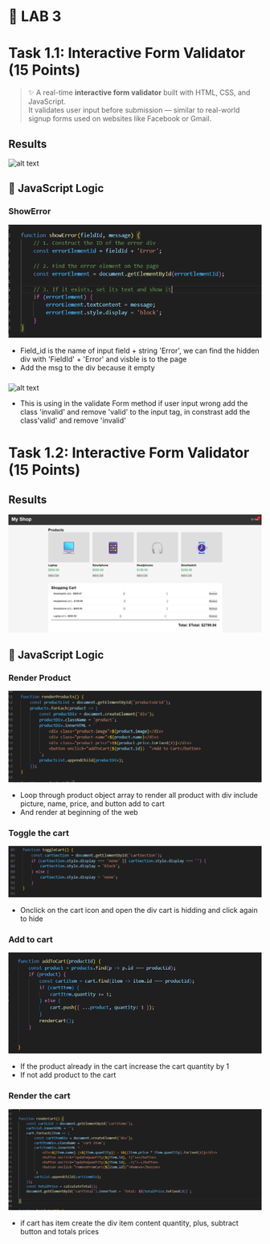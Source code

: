 # 🚀 LAB 3 
# Task 1.1: Interactive Form Validator (15 Points)

> ✨ A real-time **interactive form validator** built with HTML, CSS, and JavaScript.  
> It validates user input before submission — similar to real-world signup forms used on websites like Facebook or Gmail.

## Results

![alt text](Task1.1/img/resultExer1.png)
## 🧠 JavaScript Logic

### ShowError
![alt text](Task1.1/img/ShowError.png)

- Field_id is the name of input field + string 'Error', we can find the hidden div with 'FieldId' + 'Error' and visble is to the page 
- Add the msg to the div because it empty


### 
![alt text](/Task1.1/img/borderColorOnError.pngpng)
- This is using in the validate Form method if user input wrong add the class 'invalid' and remove 'valid' to the input tag, in constrast add the class'valid' and remove 'invalid'

# Task 1.2: Interactive Form Validator (15 Points)

## Results

![alt text](Task1.2/img/resultExer2.png)
## 🧠 JavaScript Logic

### Render Product 
![alt text](Task1.2/img/renderProduct.png)

- Loop through product object array to render all product with div include picture, name, price, and button add to cart
- And render at beginning of the web

### Toggle the cart

![alt text](Task1.2/img/toggleCart.png)

- Onclick on the cart icon and open the div cart is hidding and click again to hide

### Add to cart

![alt text](Task1.2/img/addToCart.png)

- If the product already in the cart increase the cart quantity by 1
- If not add product to the cart

### Render the cart
![alt text](Task1.2/img/renderCart.png)

- if cart has item create the div item content quantity, plus, subtract button and totals prices



